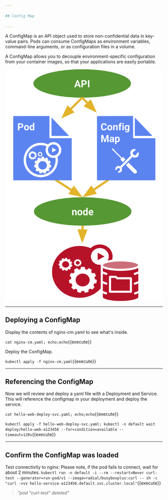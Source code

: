 ```yaml
---

## Config Map

---
```


A ConfigMap is an API object used to store non-confidential data in key-value pairs. Pods can consume ConfigMaps as environment variables, command-line arguments, or as configuration files in a volume.

A ConfigMap allows you to decouple environment-specific configuration from your container images, so that your applications are easily portable.

![ConfigMap](./assets/kubernetes-configmap.png)

---

## Deploying a ConfigMap

Display the contents of nginx-cm.yaml to see what's inside.

`cat nginx-cm.yaml; echo;echo`{{execute}}

Deploy the ConfigMap.

`kubectl apply -f nginx-cm.yaml`{{execute}}

---

## Referencing the ConfigMap

Now we will review and deploy a yaml file with a Deployment and Service.  This will reference the configmap in your deployment and deploy the service.

`cat hello-web-deploy-svc.yaml; echo;echo`{{execute}}

`kubectl apply -f hello-web-deploy-svc.yaml; kubectl -n default wait deploy/hello-web-a123456 --for=condition=available --timeout=120s`{{execute}}

---

## Confirm the ConfigMap was loaded

Test connectivity to nginx: Please note, if the pod fails to connect, wait for about 2 minutes. 
`kubectl run -n default -i --rm --restart=Never curl-test --generator=run-pod/v1 --image=radial/busyboxplus:curl -- sh -c "curl -vvv hello-service-a123456.default.svc.cluster.local"`{{execute}}

> _"pod "curl-test" deleted"_

